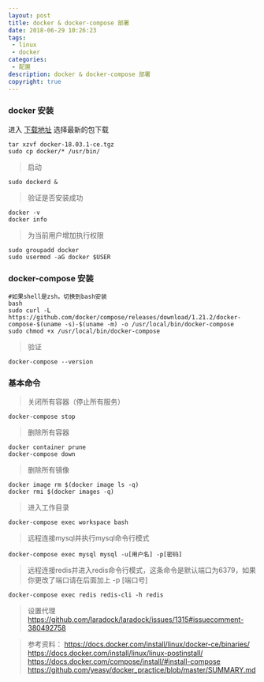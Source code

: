 ```yaml
---
layout: post
title: docker & docker-compose 部署
date: 2018-06-29 10:26:23
tags:
 - linux
 - docker
categories:
 - 配置
description: docker & docker-compose 部署
copyright: true
---
```


### docker 安装

进入 [下载地址](https://download.docker.com/linux/static/stable/x86_64/) 选择最新的包下载

```
tar xzvf docker-18.03.1-ce.tgz
sudo cp docker/* /usr/bin/
```

> 启动

    sudo dockerd &

> 验证是否安装成功

    docker -v
    docker info

> 为当前用户增加执行权限

    sudo groupadd docker
    sudo usermod -aG docker $USER

### docker-compose 安装


```
#如果shell是zsh，切换到bash安装
bash
sudo curl -L https://github.com/docker/compose/releases/download/1.21.2/docker-compose-$(uname -s)-$(uname -m) -o /usr/local/bin/docker-compose
sudo chmod +x /usr/local/bin/docker-compose
```

> 验证

    docker-compose --version

### 基本命令

> 关闭所有容器（停止所有服务）

    docker-compose stop

> 删除所有容器

    docker container prune
    docker-compose down

> 删除所有镜像

    docker image rm $(docker image ls -q)
    docker rmi $(docker images -q)

> 进入工作目录

    docker-compose exec workspace bash

> 远程连接mysql并执行mysql命令行模式

    docker-compose exec mysql mysql -u[用户名] -p[密码]

> 远程连接redis并进入redis命令行模式，这条命令是默认端口为6379，如果你更改了端口请在后面加上 -p [端口号]

    docker-compose exec redis redis-cli -h redis

> 设置代理 https://github.com/laradock/laradock/issues/1315#issuecomment-380492758

> 参考资料：
> https://docs.docker.com/install/linux/docker-ce/binaries/
> https://docs.docker.com/install/linux/linux-postinstall/
> https://docs.docker.com/compose/install/#install-compose
> https://github.com/yeasy/docker_practice/blob/master/SUMMARY.md